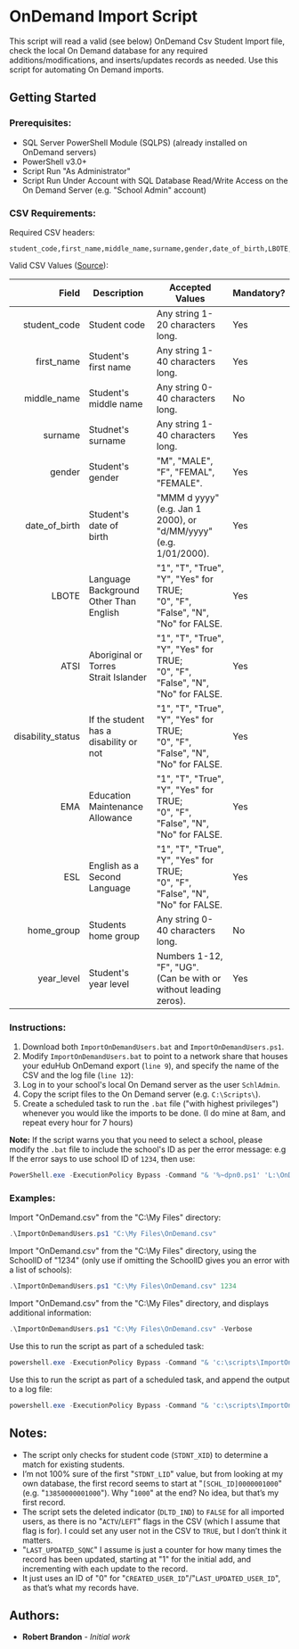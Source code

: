 # OnDemand Import Script

This script will read a valid (see below) OnDemand Csv Student Import file, check the local On Demand database for any required additions/modifications, and inserts/updates records as needed. Use this script for automating On Demand imports.

## Getting Started
### Prerequisites:
* SQL Server PowerShell Module (SQLPS) (already installed on OnDemand servers)
* PowerShell v3.0+
* Script Run "As Administrator"
* Script Run Under Account with SQL Database Read/Write Access on the On Demand Server (e.g. "School Admin" account)

### CSV Requirements:
Required CSV headers:
```
student_code,first_name,middle_name,surname,gender,date_of_birth,LBOTE,ATSI,disability_status,EMA,ESL,home_group,year_level
```
Valid CSV Values ([Source](http://webcache.googleusercontent.com/search?q=cache:k5dtnZVSvCAJ:www.vcaa.vic.edu.au/Documents/ondemand/ondteachertrainingguide.pdf+&cd=1&hl=en&ct=clnk&gl=au#31)):

| Field             | Description                                 | Accepted Values                                                                     | Mandatory? |
| ----------------: | ------------------------------------------- | ------------------------------------------------------------------------------------|------------|
| student_code      | Student code                                | Any string 1-20 characters long.                                                    | Yes        |
| first_name        | Student's first name                        | Any string 1-40 characters long.                                                    | Yes        |
| middle_name       | Student's middle name                       | Any string 0-40 characters long.                                                    | No         |
| surname           | Studnet's surname                           | Any string 1-40 characters long.                                                    | Yes        |
| gender            | Student's gender                            | "M", "MALE", "F", "FEMAL", "FEMALE".                                                | Yes        |
| date_of_birth     | Student's date of <br> birth                | "MMM d yyyy" (e.g. Jan 1 2000), or <br> "d/MM/yyyy" (e.g. 1/01/2000).               | Yes        | 
| LBOTE             | Language Background <br> Other Than English | "1", "T", "True", "Y", "Yes" for TRUE; <br> "0", "F", "False", "N", "No" for FALSE. | Yes        |
| ATSI              | Aboriginal or Torres <br> Strait Islander   | "1", "T", "True", "Y", "Yes" for TRUE; <br> "0", "F", "False", "N", "No" for FALSE. | Yes        |
| disability_status | If the student has a <br> disability or not | "1", "T", "True", "Y", "Yes" for TRUE; <br> "0", "F", "False", "N", "No" for FALSE. | Yes        |
| EMA               | Education Maintenance <br> Allowance        | "1", "T", "True", "Y", "Yes" for TRUE; <br> "0", "F", "False", "N", "No" for FALSE. | Yes        |
| ESL               | English as a Second <br> Language           | "1", "T", "True", "Y", "Yes" for TRUE; <br> "0", "F", "False", "N", "No" for FALSE. | Yes        |
| home_group        | Students home group                         | Any string 0-40 characters long.                                                    | No         |
| year_level        | Student's year level                        | Numbers 1-12, "F", "UG". <br> (Can be with or without leading zeros).               | Yes        |

### Instructions:
1. Download both `ImportOnDemandUsers.bat` and `ImportOnDemandUsers.ps1`.
2. Modify `ImportOnDemandUsers.bat` to point to a network share that houses your eduHub OnDemand export (`line 9`), and specify the name of the CSV and the log file (`line 12`):
3. Log in to your school's local On Demand server as the user `SchlAdmin`.
4. Copy the script files to the On Demand server (e.g. `C:\Scripts\`).
5. Create a scheduled task to run the `.bat` file ("with highest privileges") whenever you would like the imports to be done. (I do mine at 8am, and repeat every hour for 7 hours)

**Note:** If the script warns you that you need to select a school, please modify the `.bat` file to include the school's ID as per the error message:
e.g If the error says to use school ID of `1234`, then use:

```powershell
PowerShell.exe -ExecutionPolicy Bypass -Command "& '%~dpn0.ps1' 'L:\OnDemand.csv' '1234'" >> L:\OnDemand.log
```

### Examples:

Import "OnDemand.csv" from the "C:\My Files\" directory:

```powershell
.\ImportOnDemandUsers.ps1 "C:\My Files\OnDemand.csv"
```

Import "OnDemand.csv" from the "C:\My Files\" directory, using the SchoolID of "1234" (only use if omitting the SchoolID gives you an error with a list of schools):

```powershell
.\ImportOnDemandUsers.ps1 "C:\My Files\OnDemand.csv" 1234
```

Import "OnDemand.csv" from the "C:\My Files\" directory, and displays additional information:

```powershell
.\ImportOnDemandUsers.ps1 "C:\My Files\OnDemand.csv" -Verbose
```

Use this to run the script as part of a scheduled task:

```powershell
powershell.exe -ExecutionPolicy Bypass -Command "& 'c:\scripts\ImportOnDemandUsers.ps1' 'C:\My Files\OnDemand.csv'"
```

Use this to run the script as part of a scheduled task, and append the output to a log file:

```powershell
powershell.exe -ExecutionPolicy Bypass -Command "& 'c:\scripts\ImportOnDemandUsers.ps1' 'C:\My Files\OnDemand.csv'" >> c:\scripts\ImportOnDemandUsers.log
```

## Notes:
* The script only checks for student code (`STDNT_XID`) to determine a match for existing students.
* I’m not 100% sure of the first "`STDNT_LID`" value, but from looking at my own database, the first record seems to start at "`[SCHL_ID]0000001000`" (e.g. "`13850000001000`"). Why "`1000`" at the end? No idea, but that’s my first record.
* The script sets the deleted indicator (`DLTD_IND`) to `FALSE` for all imported users, as there is no "`ACTV`/`LEFT`" flags in the CSV (which I assume that flag is for). I could set any user not in the CSV to `TRUE`, but I don’t think it matters.
* "`LAST_UPDATED_SQNC`" I assume is just a counter for how many times the record has been updated, starting at "1" for the initial add, and incrementing with each update to the record.
* It just uses an ID of "0" for "`CREATED_USER_ID`"/"`LAST_UPDATED_USER_ID`", as that’s what my records have.

## Authors:

* **Robert Brandon** - *Initial work*